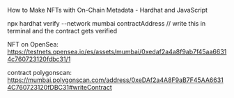 How to Make NFTs with On-Chain Metadata - Hardhat and JavaScript

npx hardhat verify --network mumbai contractAddress // write this in terminal and the contract gets verified

NFT on OpenSea: https://testnets.opensea.io/es/assets/mumbai/0xedaf2a4a8f9ab7f45aa66314c760723120fdbc31/1

contract polygonscan: https://mumbai.polygonscan.com/address/0xeDAf2a4A8F9aB7F45AA66314C760723120fDBC31#writeContract
